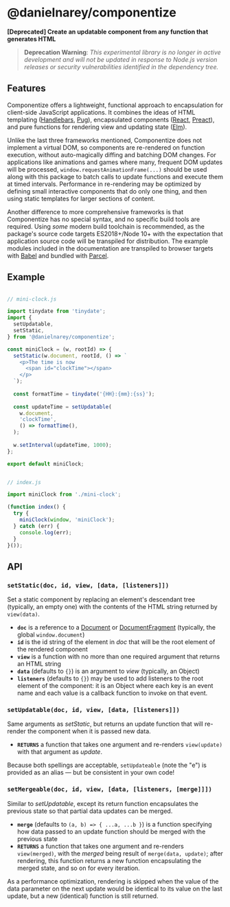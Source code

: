 # @danielnarey/componentize 

**[Deprecated] Create an updatable component from any function that generates HTML**

> **Deprecation Warning**: *This experimental library is no longer in active development and will not be updated in response to Node.js version  releases or security vulnerabilities identified in the dependency tree.*

## Features

Componentize offers a lightweight, functional approach to encapsulation for client-side JavaScript applications. It combines the ideas of HTML templating ([Handlebars](https://www.npmjs.com/package/handlebars), [Pug](https://www.npmjs.com/package/pug)), encapsulated components ([React](https://reactjs.org/), [Preact](https://preactjs.com/)), and pure functions for rendering view and updating state ([Elm](https://guide.elm-lang.org/architecture/)). 

Unlike the last three frameworks mentioned, Componentize does not implement a virtual DOM, so components are re-rendered on function execution, without auto-magically diffing and batching DOM changes. For applications like animations and games where many, frequent DOM updates will be processed, `window.requestAnimationFrame(...)` should be used along with this package to batch calls to update functions and execute them at timed intervals. Performance in re-rendering may be optimized by defining small interactive components that do only one thing, and then using static templates for larger sections of content.

Another difference to more comprehensive frameworks is that Componentize has no special syntax, and no specific build tools are required. Using *some* modern build toolchain is recommended, as the package's source code targets ES2018+/Node 10+ with the expectation that application source code will be transpiled for distribution. The example modules included in the documentation are transpiled to browser targets with [Babel](https://babeljs.io/) and bundled with [Parcel](https://parceljs.org/).


## Example

```js

// mini-clock.js

import tinydate from 'tinydate';
import {
  setUpdatable,
  setStatic,
} from '@danielnarey/componentize';

const miniClock = (w, rootId) => {
  setStatic(w.document, rootId, () => `
    <p>The time is now
      <span id="clockTime"></span> 
    </p>
  `);
  
  const formatTime = tinydate('{HH}:{mm}:{ss}');
  
  const updateTime = setUpdatable(
    w.document,
    'clockTime',
    () => formatTime(),
  );
  
  w.setInterval(updateTime, 1000);
};

export default miniClock;


// index.js

import miniClock from './mini-clock';

(function index() {
  try {
    miniClock(window, 'miniClock');
  } catch (err) {
    console.log(err);
  }
}());


```


## API

### `setStatic(doc, id, view, [data, [listeners]])`

Set a static component by replacing an element's descendant tree (typically, an empty one) with the contents of the HTML string returned by `view(data)`.

- **`doc`** is a reference to a [Document](https://developer.mozilla.org/en-US/docs/Web/API/Document) or [DocumentFragment](https://developer.mozilla.org/en-US/docs/Web/API/DocumentFragment) (typically, the global `window.document`)
- **`id`** is the id string of the element in *doc* that will be the root element of the rendered component 
- **`view`** is a function with no more than one required argument that returns an HTML string
- **`data`** (defaults to `{}`) is an argument to *view* (typically, an Object)
- **`listeners`** (defaults to `{}`) may be used to add listeners to the root element of the component: it is an Object where each key is an event name and each value is a callback function to invoke on that event.


### `setUpdatable(doc, id, view, [data, [listeners]])`

Same arguments as *setStatic*, but returns an update function that will re-render the component when it is passed new data.

- **`RETURNS`** a function that takes one argument and re-renders `view(update)` with that argument as *update*.

Because both spellings are acceptable, `setUpdateable` (note the "e") is provided as an alias — but be consistent in your own code!

### `setMergeable(doc, id, view, [data, [listeners, [merge]]])`

Similar to *setUpdatable*, except its return function encapsulates the previous state so that partial data updates can be merged. 

- **`merge`** (defaults to `(a, b) => { ...a, ...b }`) is a function specifying how data passed to an update function should be merged with the previous state
- **`RETURNS`** a function that takes one argument and re-renders `view(merged)`, with the *merged* being result of `merge(data, update)`; after rendering, this function returns a new function encapsulating the merged state, and so on for every iteration.

As a performance optimization, rendering is skipped when the value of the data parameter on the next update would be identical to its value on the last update, but a new (identical) function is still returned.

